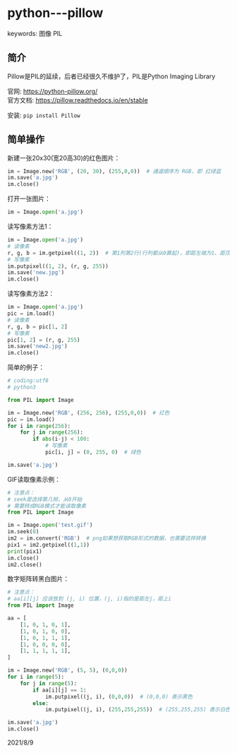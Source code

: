 # python---pillow

keywords: 图像 PIL  


## 简介
Pillow是PIL的延续，后者已经很久不维护了，PIL是Python Imaging Library  

官网: https://python-pillow.org/  
官方文档: https://pillow.readthedocs.io/en/stable  

安装: `pip install Pillow`  


## 简单操作
新建一张20x30(宽20高30)的红色图片：  
```python
im = Image.new('RGB', (20, 30), (255,0,0))  # 通道顺序为 RGB，即 红绿蓝
im.save('a.jpg')
im.close()
```

打开一张图片：  
```python
im = Image.open('a.jpg')
```

读写像素方法1：  
```python
im = Image.open('a.jpg')
# 读像素
r, g, b = im.getpixel((1, 2))  # 第1列第2行(行列都从0算起)，即距左端为1、距顶端为2
# 写像素
im.putpixel((1, 2), (r, g, 255))
im.save('new.jpg')
im.close()
```

读写像素方法2：  
```python
im = Image.open('a.jpg')
pic = im.load()
# 读像素
r, g, b = pic[1, 2]
# 写像素
pic[1, 2] = (r, g, 255)
im.save('new2.jpg')
im.close()
```

简单的例子：  
```python
# coding:utf8
# python3

from PIL import Image

im = Image.new('RGB', (256, 256), (255,0,0))  # 红色
pic = im.load()
for i in range(256):
    for j in range(256):
        if abs(i-j) < 100:
            # 写像素
            pic[i, j] = (0, 255, 0)  # 绿色

im.save('a.jpg')
```

GIF读取像素示例：  
```python
# 注意点：
# seek是选择第几帧，从0开始
# 需要转成RGB模式才能读取像素
from PIL import Image

im = Image.open('test.gif')
im.seek(0)
im2 = im.convert('RGB')  # png如果想获取RGB形式的数据，也需要这样转换
pix1 = im2.getpixel((1,1))
print(pix1)
im.close()
im2.close()
```

数字矩阵转黑白图片：  
```python
# 注意点：
# aa[i][j] 应该放到 (j, i) 位置，(j, i)指的是距左j，距上i
from PIL import Image

aa = [
    [1, 0, 1, 0, 1],
    [1, 0, 1, 0, 0],
    [1, 0, 1, 1, 1],
    [1, 0, 0, 0, 0],
    [1, 1, 1, 1, 1],
]

im = Image.new('RGB', (5, 5), (0,0,0))
for i in range(5):
    for j in range(5):
        if aa[i][j] == 1:
            im.putpixel((j, i), (0,0,0))  # (0,0,0) 表示黑色
        else:
            im.putpixel((j, i), (255,255,255))  # (255,255,255) 表示白色

im.save('a.jpg')
im.close()
```


2021/8/9  
